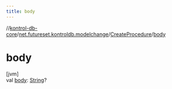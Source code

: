 ```yaml
---
title: body
---
```

//[kontrol-db-core](../../../index.html)/[net.futureset.kontroldb.modelchange](../index.html)/[CreateProcedure](index.html)/[body](body.html)



# body



[jvm]\
val [body](body.html): [String](https://kotlinlang.org/api/latest/jvm/stdlib/kotlin/-string/index.html)?




